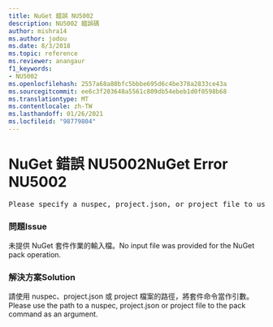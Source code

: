 ```yaml
---
title: NuGet 錯誤 NU5002
description: NU5002 錯誤碼
author: mishra14
ms.author: jodou
ms.date: 8/3/2018
ms.topic: reference
ms.reviewer: anangaur
f1_keywords:
- NU5002
ms.openlocfilehash: 2557a68a80bfc5bbbe695d6c4be378a2833ce43a
ms.sourcegitcommit: ee6c3f203648a5561c809db54ebeb1d0f0598b68
ms.translationtype: MT
ms.contentlocale: zh-TW
ms.lasthandoff: 01/26/2021
ms.locfileid: "98779804"
---
```

# <a name="nuget-error-nu5002"></a><span data-ttu-id="95c5d-103">NuGet 錯誤 NU5002</span><span class="sxs-lookup"><span data-stu-id="95c5d-103">NuGet Error NU5002</span></span>
<pre>Please specify a nuspec, project.json, or project file to use.</pre>

### <a name="issue"></a><span data-ttu-id="95c5d-104">問題</span><span class="sxs-lookup"><span data-stu-id="95c5d-104">Issue</span></span>

<span data-ttu-id="95c5d-105">未提供 NuGet 套件作業的輸入檔。</span><span class="sxs-lookup"><span data-stu-id="95c5d-105">No input file was provided for the NuGet pack operation.</span></span>


### <a name="solution"></a><span data-ttu-id="95c5d-106">解決方案</span><span class="sxs-lookup"><span data-stu-id="95c5d-106">Solution</span></span>

<span data-ttu-id="95c5d-107">請使用 nuspec、project.json 或 project 檔案的路徑，將套件命令當作引數。</span><span class="sxs-lookup"><span data-stu-id="95c5d-107">Please use the path to a nuspec, project.json or project file to the pack command as an argument.</span></span>

